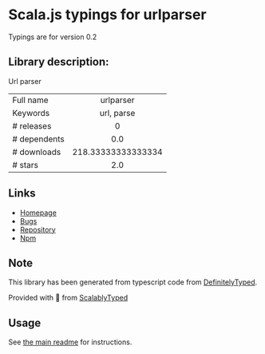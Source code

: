 
# Scala.js typings for urlparser

Typings are for version 0.2

## Library description:
Url parser

|                    |                 |
| ------------------ | :-------------: |
| Full name          | urlparser |
| Keywords           | url, parse |
| # releases         | 0 |
| # dependents       | 0.0 |
| # downloads        | 218.33333333333334 |
| # stars            | 2.0 |

## Links
- [Homepage](https://github.com/kaerus-component/url#readme)
- [Bugs](https://github.com/kaerus-component/url/issues)
- [Repository](https://github.com/kaerus-component/url)
- [Npm](https://www.npmjs.com/package/urlparser)
    


## Note
This library has been generated from typescript code from [DefinitelyTyped](https://definitelytyped.org).

Provided with :purple_heart: from [ScalablyTyped](https://github.com/oyvindberg/ScalablyTyped)

## Usage
See [the main readme](../../readme.md) for instructions.


